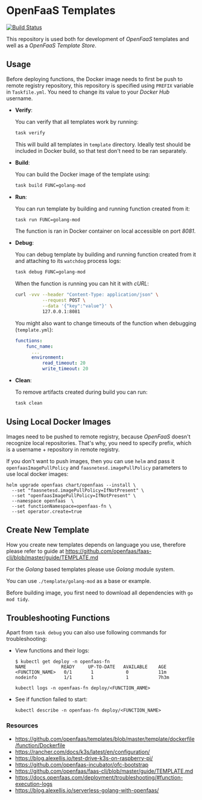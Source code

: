 # OpenFaaS Templates
[![Build Status](https://travis-ci.com/MartinHeinz/openfaas-templates.svg?branch=master)](https://travis-ci.com/MartinHeinz/openfaas-templates)

This repository is used both for development of _OpenFaaS_ templates and well as a _OpenFaaS Template Store_.

## Usage

Before deploying functions, the Docker image needs to first be push to remote registry repository, this repository is specified using `PREFIX` variable in `Taskfile.yml`. You need to change its value to your _Docker Hub_ username.

- **Verify**:

    You can verify that all templates work by running:
    ```bash
    task verify
    ```
    This will build all templates in `template` directory. Ideally test should be included in Docker build, so that test don't need to be ran separately.

- **Build**:

    You can build the Docker image of the template using:
    ```bash
    task build FUNC=golang-mod
    ```
    
- **Run**:

    You can run template by building and running function created from it:
    ```bash
    task run FUNC=golang-mod
    ```
    The function is ran in Docker container on local accessible on port _8081_.
        
- **Debug**:

    You can debug template by building and running function created from it and attaching to its `watchdog` process logs:
    ```bash
    task debug FUNC=golang-mod
    ```
    
    When the function is running you can hit it with _cURL_:
    ```bash
    curl -vvv --header "Content-Type: application/json" \
              --request POST \
              --data '{"key":"value"}' \
              127.0.0.1:8081
    ```
        
    You might also want to change timeouts of the function when debugging (`template.yml`):
        
    ```yaml
    functions:
        func_name:
          ...
          environment:
              read_timeout: 20
              write_timeout: 20
    ```
    
- **Clean**:

    To remove artifacts created during build you can run:
    ```bash
    task clean
    ```

## Using Local Docker Images

Images need to be pushed to remote registry, because _OpenFaaS_ doesn't recognize local repositories. That's why, you need to specify prefix, which is a username + repository in remote registry.

If you don't want to push images, then you can use `helm` and pass it `openfaasImagePullPolicy` and `faasnetesd.imagePullPolicy` parameters to use local docker images:

```shell
helm upgrade openfaas chart/openfaas --install \
  --set "faasnetesd.imagePullPolicy=IfNotPresent" \
  --set "openfaasImagePullPolicy=IfNotPresent" \
  --namespace openfaas  \
  --set functionNamespace=openfaas-fn \
  --set operator.create=true
```

## Create New Template

How you create new templates depends on language you use, therefore please refer to guide at <https://github.com/openfaas/faas-cli/blob/master/guide/TEMPLATE.md>


For the _Golang_ based templates please use _Golang_ module system.
 
You can use `./template/golang-mod` as a base or example.
 
Before building image, you first need to download all dependencies with `go mod tidy`.

## Troubleshooting Functions

Apart from `task debug` you can also use following commands for troubleshooting:

- View functions and their logs:

    ```console
    $ kubectl get deploy -n openfaas-fn
    NAME             READY     UP-TO-DATE   AVAILABLE    AGE
    <FUNCTION_NAME>   0/1       1            0           11m
    nodeinfo          1/1       1            1           7h3m
    
    kubectl logs -n openfaas-fn deploy/<FUNCTION_ANME>
    ```

- See if function failed to start:

    ```shell
    kubectl describe -n openfaas-fn deploy/<FUNCTION_NAME>
    ```


### Resources
- <https://github.com/openfaas/templates/blob/master/template/dockerfile/function/Dockerfile>
- <https://rancher.com/docs/k3s/latest/en/configuration/>
- <https://blog.alexellis.io/test-drive-k3s-on-raspberry-pi/>
- <https://github.com/openfaas-incubator/ofc-bootstrap>
- <https://github.com/openfaas/faas-cli/blob/master/guide/TEMPLATE.md>
- <https://docs.openfaas.com/deployment/troubleshooting/#function-execution-logs>
- <https://blog.alexellis.io/serverless-golang-with-openfaas/>
